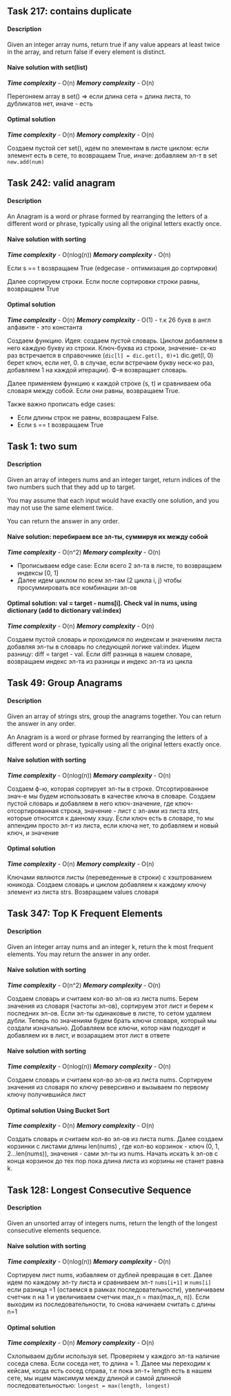 ## Task 217: contains duplicate

#### Description

Given an integer array nums, return true if any value appears at least twice in the array, 
and return false if every element is distinct.

#### Naive solution with  set(list)
***Time complexity*** - O(n)
***Memory complexity*** - O(n)

Перегоняем array в set() => если длина сета = длина листа, то дубликатов нет, иначе - есть

#### Optimal solution
***Time complexity*** - O(n)
***Memory complexity*** - O(n)

Создаем пустой сет set(), идем по элементам в листе циклом: если элемент есть в сете, 
то возвращаем True, иначе: добавляем эл-т в set `new.add(num)`

## Task 242: valid anagram

#### Description

An Anagram is a word or phrase formed by rearranging the letters of a different word or phrase, 
typically using all the original letters exactly once.

#### Naive solution with  sorting
***Time complexity***  - O(nlog(n))
***Memory complexity*** - O(n)

Если s == t возвращаем True (edgecase - оптимизация до сортировки)

Далее сортируем строки. Если после сортировки строки равны, возвращаем True

#### Optimal solution
***Time complexity*** - O(n)
***Memory complexity*** - O(1) - т.к 26 букв в англ алфавите - это константа

Создаем функцию. Идея: создаем пустой словарь. Циклом добавляем в него каждую букву из строки. 
Ключ-буква из строки, значение- ск-ко раз встречается в справочнике (`dic[l] = dic.get(l, 0)+1`
dic.get(l, 0) берет ключ, если нет, 0. в случае, если встречаем букву неск-ко раз, добавляем 1 
на каждой итерации). Ф-я возвращает словарь.

Далее применяем функцию к каждой строке (s, t) и сравниваем оба словаря между собой. Если они 
равны, возвращаем True. 

Также важно прописать edge cases: 

- Если длины строк не равны, возвращаем False. 
- Если s == t возвращаем True 

## Task 1: two sum

#### Description

Given an array of integers nums and an integer target, return indices of the two numbers such 
that they add up to target.

You may assume that each input would have exactly one solution, and you may not use the same 
element twice.

You can return the answer in any order.

#### Naive solution: перебираем все эл-ты, суммируя их между собой
***Time complexity***  - O(n^2)
***Memory complexity*** - O(n)

- Прописываем edge case: Если всего 2 эл-та в листе, то возвращаем индексы [0, 1]
- Далее идем циклом по всем эл-там (2 цикла i, j) чтобы просуммировать все комбинации эл-ов


#### Optimal solution: val = target - nums[i]. Check val in nums, using dictionary (add to dictionary val:index)
***Time complexity***  - O(n)
***Memory complexity*** - O(n)

Создаем пустой словарь и проходимся по индексам и значениям листа добавляя эл-ты в словарь 
по следующей логике val:index. Ищем разницу: diff = target - val.
Если diff  разница в нашем словаре, возвращаем индекс эл-та из разницы и индекс эл-та из цикла

## Task 49: Group Anagrams

#### Description

Given an array of strings strs, group the anagrams together. You can return the answer in any order.

An Anagram is a word or phrase formed by rearranging the letters of a different word or phrase, 
typically using all the original letters exactly once.

#### Naive solution with sorting
***Time complexity***  - O(nlog(n))
***Memory complexity*** - O(n)

Создаем ф-ю, которая сортирует эл-ты в строке. Отсортированное знач-е мы будем использовать 
в качестве ключа в словаре. Создаем пустой словарь и добавляем в него ключ-значение, 
где ключ-отсортированная строка, значение - лист с эл-ами из листа strs, 
которые относятся к данному хэшу. Если ключ есть в словаре, то мы аппендим просто эл-т 
из листа, если ключа нет, то добавляем и новый ключ, и значение

#### Optimal solution
***Time complexity***  - O(n)
***Memory complexity*** - O(n)

Ключами являются листы (переведенные в строки) с хэштрованием юникода. Создаем словарь
и циклом добавляем к каждому ключу элемент из листа strs. Возвращаем values словаря


## Task 347: Top K Frequent Elements

#### Description

Given an integer array nums and an integer k, return the k most frequent elements. 
You may return the answer in any order.

#### Naive solution with sorting
***Time complexity***  - O(n^2)
***Memory complexity*** - O(n)

Создаем словарь и считаем кол-во эл-ов из листа nums. Берем значения из словаря (частоты эл-ов),
сортируем этот лист и берем к последних эл-ов. Если эл-ты одинаковые в листе, 
то сетом удаляем дубли.
Теперь по значениям будем брать ключи словаря, который мы создали изначально. Добавляем все ключи,
 котор нам подходят и добавляем их в лист, и возаращаем этот лист в ответе


#### Naive solution with sorting
***Time complexity***  - O(nlog(n))
***Memory complexity*** - O(n)

Создаем словарь и считаем кол-во эл-ов из листа nums. Сортируем значения из словаря 
по ключу реверсивно и вызываем по первому ключу получившийся лист

#### Optimal solution Using Bucket Sort
***Time complexity***  - O(n)
***Memory complexity*** - O(n)

Создать словарь и считаем кол-во эл-ов из листа nums. Далее создаем корзинки с листами длины 
len(nums) , где кол-во корзинок - ключ (0, 1, 2...len(nums)), значения - 
сами эл-ты из nums. Начать искать k эл-ов с конца корзинок до тех пор пока длина листа из корзины 
не станет равна k.

## Task 128: Longest Consecutive Sequence

#### Description

Given an unsorted array of integers nums, return the length of the longest consecutive 
elements sequence.

#### Naive solution with sorting
***Time complexity***  - O(nlog(n))
***Memory complexity*** - O(n)

Сортируем лист nums, избавляем от дублей превращая в сет. 
Далее идем по каждому эл-ту листа и сравниваем эл-т `nums[i+1]` и `nums[i]` если разница =1 
(остаемся в рамках последовательности), увеличиваем счетчик n на 1 и увеличиваем
счетчик max_n = max(max_n, n)). Если выходим из последовательности, 
то снова начинаем считать с длины n=1

#### Optimal solution 
***Time complexity***  - O(n)
***Memory complexity*** - O(n)

Схлопываем дубли используя set. Проверяем у каждого эл-та наличие соседа слева. 
Если соседа нет, то длина = 1.
 Далее мы переходим к кейсам, когда есть сосед справа, т.е пока эл-т+ length есть в нашем сете, 
мы ищем максимум между длиной и самой длинной последовательностью: 
`longest = max(length, longest)`
